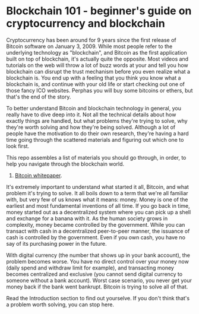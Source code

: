 # Blockchain 101 - beginner's guide on cryptocurrency and blockchain

Cryptocurrency has been around for 9 years since the first release of Bitcoin software on January 3, 2009. While most people refer to the underlying technology as "blockchain", and Bitcoin as the first application built on top of blockchain, it's actually quite the opposite. Most videos and tutorials on the web will throw a lot of buzz words at your and tell you how blockchain can disrupt the trust mechanism before you even realize what a blockchain is. You end up with a feeling that you think you know what a blockchain is, and continue with your old life or start checking out one of those fancy ICO websites. Perphas you will buy some bitcoins or ethers, but that's the end of the story.

To better understand Bitcoin and blockchain technology in general, you really have to dive deep into it. Not all the technical details about how exactly things are handled, but what problems they're trying to solve, why they're worth solving and how they're being solved. Although a lot of people have the motivation to do their own research, they're having a hard time going through the scattered materials and figuring out which one to look first.

This repo assembles a list of materials you should go through, in order, to help you navigate through the blockchain world.

1. [Bitcoin whitepaper](https://bitcoin.org/bitcoin.pdf).

It's extremely important to understand what started it all, Bitcoin, and what problem it's trying to solve. It all boils down to a term that we're all familiar with, but very few of us knows what it means: money. Money is one of the earliest and most fundamental inventions of all time. If you go back in time, money started out as a decentralized system where you can pick up a shell and exchange for a banana with it. As the human society grows in complexity, money became controlled by the government. While you can transact with cash in a decentralized peer-to-peer manner, the issuance of cash is controlled by the government. Even if you own cash, you have no say of its purchasing power in the future.

With digital currency (the number that shows up in your bank account), the problem becomes worse. You have no direct control over your money now (daily spend and withdraw limit for example), and transacting money becomes centralized and exclusive (you cannot send digital currency to someone without a bank account). Worst case scenario, you never get your money back if the bank went bankrupt. Bitcoin is trying to solve all of that.

Read the Introduction section to find out yourselve. If you don't think that's a problem worth solving, you can stop here.
